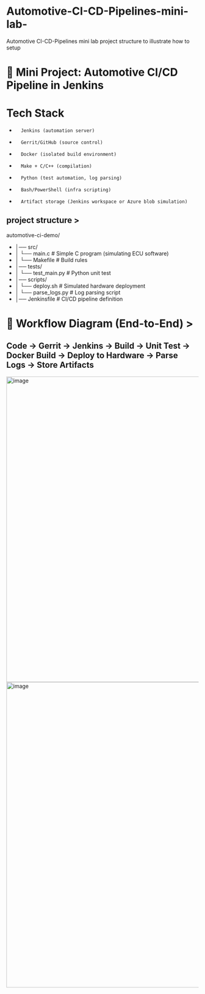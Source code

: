 # Automotive-CI-CD-Pipelines-mini-lab-
Automotive CI-CD-Pipelines mini lab project structure to illustrate how to setup

# 🚗 Mini Project: Automotive CI/CD Pipeline in Jenkins

# Tech Stack
*		Jenkins (automation server)
*		Gerrit/GitHub (source control)
*		Docker (isolated build environment)
*		Make + C/C++ (compilation)
*		Python (test automation, log parsing)
*		Bash/PowerShell (infra scripting)
*		Artifact storage (Jenkins workspace or Azure blob simulation)

## project structure >

automotive-ci-demo/

*	│── src/
*	│   └── main.c            # Simple C program (simulating ECU software)
*	│   └── Makefile          # Build rules
*	│── tests/
*	│   └── test_main.py      # Python unit test
*	│── scripts/
*	│   └── deploy.sh         # Simulated hardware deployment
*	│   └── parse_logs.py     # Log parsing script
*	│── Jenkinsfile           # CI/CD pipeline definition

# 🔹 Workflow Diagram (End-to-End) >

##   Code → Gerrit → Jenkins → Build → Unit Test → Docker Build → Deploy to Hardware → Parse Logs → Store Artifacts


<img width="1327" height="800" alt="image" src="https://github.com/user-attachments/assets/7d87f92b-e12e-49ef-81b3-dc1d114676d4" />



<img width="1153" height="800" alt="image" src="https://github.com/user-attachments/assets/05d0681e-60df-4f6c-9b0a-a4ed42c2bd36" />


